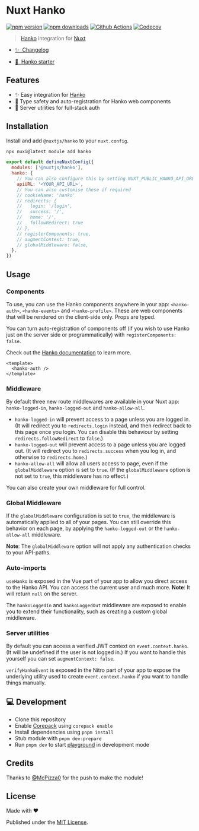 # Nuxt Hanko

[![npm version][npm-version-src]][npm-version-href]
[![npm downloads][npm-downloads-src]][npm-downloads-href]
[![Github Actions][github-actions-src]][github-actions-href]
[![Codecov][codecov-src]][codecov-href]

> [Hanko](https://www.hanko.io/) integration for [Nuxt](https://nuxt.com)

- [✨ &nbsp;Changelog](https://github.com/nuxt-modules/hanko/blob/main/CHANGELOG.md)
<!-- - [▶️ &nbsp;Online playground](https://stackblitz.com/github/nuxt-modules/hanko/tree/main/playground) -->
- [🎁 &nbsp;Hanko starter](https://github.com/teamhanko/hanko-nuxt-starter)

## Features

- ✨ Easy integration for [Hanko](https://www.hanko.io/)
- 🧱 Type safety and auto-registration for Hanko web components
- 💪 Server utilities for full-stack auth

## Installation

Install and add `@nuxtjs/hanko` to your `nuxt.config`.

```bash
npx nuxi@latest module add hanko
```

```js
export default defineNuxtConfig({
  modules: ['@nuxtjs/hanko'],
  hanko: {
    // You can also configure this by setting NUXT_PUBLIC_HANKO_API_URL at runtime
    apiURL: '<YOUR_API_URL>',
    // You can also customise these if required
    // cookieName: 'hanko'
    // redirects: {
    //   login: '/login',
    //   success: '/',
    //   home: '/',
    //   followRedirect: true
    // },
    // registerComponents: true,
    // augmentContext: true,
    // globalMiddleware: false,
  },
})
```

## Usage

### Components

To use, you can use the Hanko components anywhere in your app: `<hanko-auth>`, `<hanko-events>` and `<hanko-profile>`. These are web components that will be rendered on the client-side only. Props are typed.

You can turn auto-registration of components off (if you wish to use Hanko just on the server side or programmatically) with `registerComponents: false`.

Check out the [Hanko documentation](https://docs.hanko.io/guides/vue) to learn more.

```vue
<template>
  <hanko-auth />
</template>
```

### Middleware

By default three new route middlewares are available in your Nuxt app: `hanko-logged-in`, `hanko-logged-out` and `hanko-allow-all`.

- `hanko-logged-in` will prevent access to a page unless you are logged in. (It will redirect you to `redirects.login` instead, and then redirect back to this page once you login. You can disable this behaviour by setting `redirects.followRedirect` to `false`.)
- `hanko-logged-out` will prevent access to a page unless you are logged out. (It will redirect you to `redirects.success` when you log in, and otherwise to `redirects.home`.)
- `hanko-allow-all` will allow all users access to page, even if the `globalMiddleware` option is set to `true`. (If the `globalMiddleware` option is not set to `true`, this middleware has no effect.)

You can also create your own middleware for full control.

### Global Middleware

If the `globalMiddleware` configuration is set to `true`, the middleware is automatically applied to all of your pages.
You can still override this behavior on each page, by applying the `hanko-logged-out` or the `hanko-allow-all` middleware.

**Note**: The `globalMiddleware` option will not apply any authentication checks to your API-paths.

### Auto-imports

`useHanko` is exposed in the Vue part of your app to allow you direct access to the Hanko API. You can access the current user and much more. **Note**: It will return `null` on the server.

The `hankoLoggedIn` and `hankoLoggedOut` middleware are exposed to enable you to extend their functionality, such as creating a custom global middleware.

### Server utilities

By default you can access a verified JWT context on `event.context.hanko`. (It will be undefined if the user is not logged in.) If you want to handle this yourself you can set `augmentContext: false`.

`verifyHankoEvent` is exposed in the Nitro part of your app to expose the underlying utility used to create `event.context.hanko` if you want to handle things manually.

## 💻 Development

- Clone this repository
- Enable [Corepack](https://github.com/nodejs/corepack) using `corepack enable`
- Install dependencies using `pnpm install`
- Stub module with `pnpm dev:prepare`
- Run `pnpm dev` to start [playground](./playground) in development mode

## Credits

Thanks to [@McPizza0](https://github.com/McPizza0) for the push to make the module!

## License

Made with ❤️

Published under the [MIT License](./LICENCE).

<!-- Badges -->

[npm-version-src]: https://img.shields.io/npm/v/@nuxtjs/hanko?style=flat-square
[npm-version-href]: https://npmjs.com/package/@nuxtjs/hanko
[npm-downloads-src]: https://img.shields.io/npm/dm/@nuxtjs/hanko?style=flat-square
[npm-downloads-href]: https://npmjs.com/package/@nuxtjs/hanko
[github-actions-src]: https://img.shields.io/github/actions/workflow/status/nuxt-modules/hanko/ci.yml?branch=main
[github-actions-href]: https://github.com/nuxt-modules/hanko/actions?query=workflow%3Aci
[codecov-src]: https://img.shields.io/codecov/c/gh/nuxt-modules/hanko/main?style=flat-square
[codecov-href]: https://codecov.io/gh/nuxt-modules/hanko
